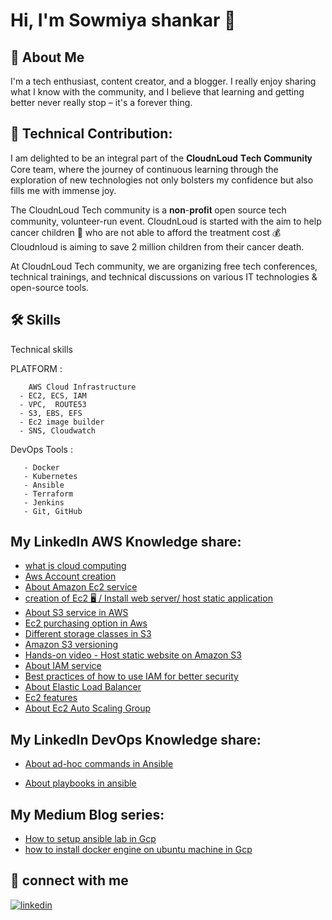 # Hi, I'm Sowmiya shankar 👋


## 🚀 About Me
I'm a tech enthusiast, content creator, and a blogger. I really enjoy sharing what I know with the community, and I believe that learning and getting better never really stop – it's a forever thing.

## 🚀 Technical Contribution:

I am delighted to be an integral part of the 𝐂𝐥𝐨𝐮𝐝𝐧𝐋𝐨𝐮𝐝 𝐓𝐞𝐜𝐡 𝐂𝐨𝐦𝐦𝐮𝐧𝐢𝐭𝐲 Core team, where the journey of continuous learning through the exploration of new technologies not only bolsters my confidence but also fills me with immense joy.

The CloudnLoud Tech community is a 𝐧𝐨𝐧-𝐩𝐫𝐨𝐟𝐢𝐭 open source tech community, volunteer-run event. CloudnLoud is started with the aim to help cancer children 👦 who are not able to afford the treatment cost 💰Cloudnloud is aiming to save 2 million children from their cancer death.

At CloudnLoud Tech community, we are organizing free tech conferences, technical trainings, and technical discussions on various IT technologies & open-source tools.


## 🛠 Skills
Technical skills

PLATFORM :

        AWS Cloud Infrastructure
      - EC2, ECS, IAM
      - VPC,  ROUTE53  
      - S3, EBS, EFS
      - Ec2 image builder
      - SNS, Cloudwatch 
DevOps Tools :

       - Docker
       - Kubernetes
       - Ansible
       - Terraform
       - Jenkins
       - Git, GitHub 
    
       



## My LinkedIn AWS Knowledge share:

 - [what is cloud computing](https://www.linkedin.com/posts/sowmishankar_heyconnections-letsgrowtogether-network-activity-7024222248601325569-1NcT?utm_source=share&utm_medium=member_desktop)
 - [Aws Account creation](https://www.linkedin.com/posts/sowmishankar_awsaccountcreation-activity-7024646766662717440-N4Vt?utm_source=share&utm_medium=member_desktop)
 - [About Amazon Ec2 service](https://www.linkedin.com/posts/sowmishankar_heyconnections-letsgrowtogether-happylearning-activity-7025508641122246656-ucmc?utm_source=share&utm_medium=member_desktop)
 - [creation of Ec2 🖥 / Install web server/ host static application](https://www.linkedin.com/posts/sowmishankar_heyyconnections-letsgrowtogether-happylearning-activity-7026128919770648576-k5VS?utm_source=share&utm_medium=member_desktop)
 - [About S3 service in AWS](https://www.linkedin.com/posts/sowmishankar_heyconnections-letsgrowtogether-happylearning-activity-7027169926230523904-Oaxm?utm_source=share&utm_medium=member_desktop)
 - [Ec2 purchasing option in Aws](https://www.linkedin.com/posts/sowmishankar_heyyconnections-letsgrowtogether-happylearning-activity-7028029021816844288-66V0?utm_source=share&utm_medium=member_desktop)
 - [Different storage classes in S3](https://www.linkedin.com/posts/sowmishankar_heyyconnections-letsgrowtogether-activity-7029439790278209536-nrfR?utm_source=share&utm_medium=member_desktop)
 - [Amazon S3 versioning](https://www.linkedin.com/posts/sowmishankar_heyyconnections-letsgrowtogether-happylearning-activity-7030544246935883776-I4QR?utm_source=share&utm_medium=member_desktop)
 - [Hands-on video - Host static website on Amazon S3](https://www.linkedin.com/posts/sowmishankar_heyyconnections-letsgrowtogether-happylearning-activity-7032246502144020482-YNSK?utm_source=share&utm_medium=member_desktop)
 - [About IAM service](https://www.linkedin.com/posts/sowmishankar_heyyconnections-letsgrowtogether-happylearning-activity-7033118517361082368-b-2A?utm_source=share&utm_medium=member_desktop)
 - [Best practices of how to use IAM for better security](https://www.linkedin.com/posts/sowmishankar_heyyconnections-letsgrowtogether-cloudnloud-activity-7033819353896652800-nCBc?utm_source=share&utm_medium=member_desktop)
 - [About Elastic Load Balancer](https://www.linkedin.com/posts/sowmishankar_heyyconnections-letsgrowtogether-cloudnloud-activity-7036019160434294784-bjNj?utm_source=share&utm_medium=member_desktop)
 - [Ec2 features](https://www.linkedin.com/posts/sowmishankar_heyyconnections-letsgrowtogether-happylearning-activity-7037118748247396355-BHw_?utm_source=share&utm_medium=member_desktop)
 - [About Ec2 Auto Scaling Group](https://www.linkedin.com/posts/sowmishankar_heyyconnections-letsgrowtogether-cloudnloud-activity-7037999582659702785-yMbX?utm_source=share&utm_medium=member_desktop)
 ## My LinkedIn DevOps Knowledge share:
 - [About ad-hoc commands in Ansible](https://www.linkedin.com/posts/sowmishankar_heyyconnections-letsgrowtogether-cloudnloud-activity-7043476196646428672-tW8e?utm_source=share&utm_medium=member_desktop)

 - [About playbooks in ansible](https://www.linkedin.com/posts/sowmishankar_heyyconnections-letsgrowtogether-cloudnloud-activity-7045673967453437953-QvpU?utm_source=share&utm_medium=member_desktop)
 ## My Medium Blog series:
 - [How to setup ansible lab in Gcp](https://www.linkedin.com/posts/sowmishankar_heyyconnections-letsgrowtogether-blog-activity-7041031595448819712-9-vG?utm_source=share&utm_medium=member_desktop)
 - [how to install docker engine on ubuntu machine in Gcp](https://www.linkedin.com/posts/sowmishankar_heyyconnections-letsgrowtogether-blog-activity-7046977512605712384-HCyq?utm_source=share&utm_medium=member_desktop)




## 🔗 connect with me

[![linkedin](https://img.shields.io/badge/linkedin-0A66C2?style=for-the-badge&logo=linkedin&logoColor=white)](www.linkedin.com/in//sowmishankar)
